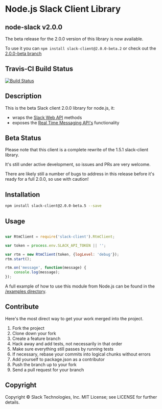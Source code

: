 # Node.js Slack Client Library

## node-slack v2.0.0

The beta release for the 2.0.0 version of this library is now available.

To use it you can `npm install slack-client@2.0.0-beta.2` or check out the [2.0.0-beta branch](https://github.com/slackhq/node-slack-client/tree/2.0.0-beta)

## Travis-CI Build Status

[![Build Status](https://travis-ci.org/slackhq/node-slack-client.svg?branch=master)](https://travis-ci.org/slackhq/node-slack-client)

## Description

This is the beta Slack client 2.0.0 library for node.js, it:
- wraps the [Slack Web API](https://api.slack.com/web) methods
- exposes the [Real Time Messaging API's](https://api.slack.com/rtm) functionality

## Beta Status

Please note that this client is a complete rewrite of the 1.5.1 slack-client library.

It's still under active development, so issues and PRs are very welcome.

There are likely still a number of bugs to address in this release before it's ready for a full 2.0.0, so use with caution!

## Installation

```bash
npm install slack-client@2.0.0-beta.5 --save
```

## Usage
```js

var RtmClient = require('slack-client').RtmClient;

var token = process.env.SLACK_API_TOKEN || '';

var rtm = new RtmClient(token, {logLevel: 'debug'});
rtm.start();

rtm.on('message', function(message) {
    console.log(message);
});

```

A full example of how to use this module from Node.js can be found in the [/examples directory](examples).

## Contribute

Here's the most direct way to get your work merged into the project.

1. Fork the project
2. Clone down your fork
3. Create a feature branch
4. Hack away and add tests, not necessarily in that order
5. Make sure everything still passes by running tests
6. If necessary, rebase your commits into logical chunks without errors
7. Add yourself to package.json as a contributor
8. Push the branch up to your fork
9. Send a pull request for your branch

## Copyright

Copyright &copy; Slack Technologies, Inc. MIT License; see LICENSE for further details.
